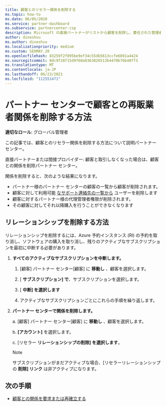```yaml
---
title: 顧客とのリセラー関係を削除する
ms.topic: how-to
ms.date: 06/05/2020
ms.service: partner-dashboard
ms.subservice: partnercenter-csp
description: Microsoft の直接パートナーがリストから顧客を削除し、委任された管理者特権を削除し、顧客のサポートや購入を停止する方法について説明します。
author: dineshvu
ms.author: dineshvu
ms.localizationpriority: medium
ms.custom: SEOMAY.20
ms.openlocfilehash: 83259f2f895be9ef34c55db5613ccfe6891a4424
ms.sourcegitcommit: 8dc9f28f15d9760a8363826513b4470b76b40ff3
ms.translationtype: MT
ms.contentlocale: ja-JP
ms.lasthandoff: 06/23/2021
ms.locfileid: "112551471"
---
```

# <a name="how-to-remove-a-reseller-relationship-with-a-customer-in-partner-center"></a>パートナー センターで顧客との再販業者関係を削除する方法

**適切なロール**: グローバル管理者

この記事では、顧客とのリセラー関係を削除する方法について説明パートナー センター。

直接パートナーまたは間接プロバイダー: 顧客と取引しなくなった場合は、顧客との関係を削除パートナー センター。

関係を削除すると、次のような結果になります。

- パートナー様のパートナー センターの顧客の一覧から顧客が削除されます。
- 顧客に対して利用可能 [なサポート連絡先の一覧から](assign-support-contacts.md) ユーザーを削除します
- 顧客に対するパートナー様の代理管理者権限が削除されます。
- その顧客に対してそれ以降購入を行うことができなくなります

## <a name="how-to-remove-a-relationship"></a>リレーションシップを削除する方法

リレーションシップを削除するには、Azure 予約インスタンス (RI) の予約を取り消し、ソフトウェアの購入を取り消し、残りのアクティブなサブスクリプションを最初に中断する必要があります。

1. **すべてのアクティブなサブスクリプションを中断します。**

   1. [顧客] パートナー センター[顧客] に **移動し** 、顧客を選択します。

   2. [ **サブスクリプション] で**、サブスクリプションを選択します。

   3. [ **中断] を選択します**

   4. アクティブなサブスクリプションごとにこれらの手順を繰り返します。

2. **パートナー センターで関係を削除します。**

   a. [顧客] パートナー センター[顧客] に **移動し** 、顧客を選択します。

   b. **[アカウント]** を選択します。

   c. [リセラー **リレーションシップの削除] を選択します**。

   > [!NOTE]
   > サブスクリプションがまだアクティブな場合、[リセラーリレーションシップの **削除] リンク** は非アクティブになります。

## <a name="next-steps"></a>次の手順

- [顧客との関係を要求または再確立する](request-a-relationship-with-a-customer.md)
